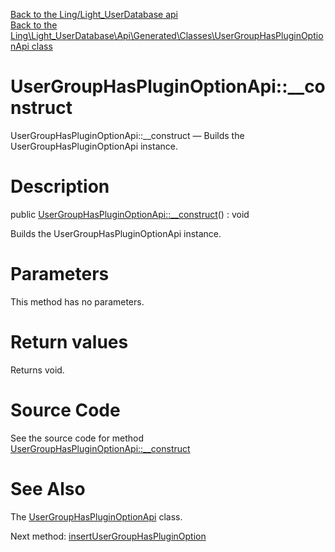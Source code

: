 [Back to the Ling/Light_UserDatabase api](https://github.com/lingtalfi/Light_UserDatabase/blob/master/doc/api/Ling/Light_UserDatabase.md)<br>
[Back to the Ling\Light_UserDatabase\Api\Generated\Classes\UserGroupHasPluginOptionApi class](https://github.com/lingtalfi/Light_UserDatabase/blob/master/doc/api/Ling/Light_UserDatabase/Api/Generated/Classes/UserGroupHasPluginOptionApi.md)


UserGroupHasPluginOptionApi::__construct
================



UserGroupHasPluginOptionApi::__construct — Builds the UserGroupHasPluginOptionApi instance.




Description
================


public [UserGroupHasPluginOptionApi::__construct](https://github.com/lingtalfi/Light_UserDatabase/blob/master/doc/api/Ling/Light_UserDatabase/Api/Generated/Classes/UserGroupHasPluginOptionApi/__construct.md)() : void




Builds the UserGroupHasPluginOptionApi instance.




Parameters
================

This method has no parameters.


Return values
================

Returns void.








Source Code
===========
See the source code for method [UserGroupHasPluginOptionApi::__construct](https://github.com/lingtalfi/Light_UserDatabase/blob/master/Api/Generated/Classes/UserGroupHasPluginOptionApi.php#L23-L27)


See Also
================

The [UserGroupHasPluginOptionApi](https://github.com/lingtalfi/Light_UserDatabase/blob/master/doc/api/Ling/Light_UserDatabase/Api/Generated/Classes/UserGroupHasPluginOptionApi.md) class.

Next method: [insertUserGroupHasPluginOption](https://github.com/lingtalfi/Light_UserDatabase/blob/master/doc/api/Ling/Light_UserDatabase/Api/Generated/Classes/UserGroupHasPluginOptionApi/insertUserGroupHasPluginOption.md)<br>

